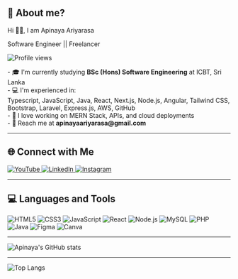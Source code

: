 ## 🤔 About me?
<div class="text-center">
  <p class="text-3xl font-semibold">Hi ✌🏽, I am Apinaya Ariyarasa</p>
</div>

<p class="text-xl font-semibold text-center mt-4">Software Engineer || Freelancer</p>

<div class="text-center mt-4">
  <img src="https://komarev.com/ghpvc/?username=ApinayaAriyarasa&label=Profile%20views&color=0e75b6&style=flat" alt="Profile views">
</div>

<p class="text-center mt-4">
  - 🎓 I'm currently studying <strong>BSc (Hons) Software Engineering</strong> at ICBT, Sri Lanka <br>
  - 💻 I'm experienced in: <br>
  Typescript, JavaScript, Java, React, Next.js, Node.js, Angular, Tailwind CSS, Bootstrap, Laravel, Express.js, AWS, GitHub <br>
  - 🧠 I love working on MERN Stack, APIs, and cloud deployments <br>
  - 📮 Reach me at <strong>apinayaariyarasa@gmail.com</strong>
</p>

---

## 🌐 Connect with Me

<p class="text-center">
  <a href="https://www.youtube.com/@ApinayaAriyarasa" target="_blank">
    <img src="https://img.shields.io/badge/YouTube-FF0000?style=for-the-badge&logo=youtube&logoColor=white" alt="YouTube">
  </a>
  <a href="https://www.linkedin.com/in/apinaya-ariyarasa-736069287/" target="_blank">
    <img src="https://img.shields.io/badge/LinkedIn-0077B5?style=for-the-badge&logo=linkedin&logoColor=white" alt="LinkedIn">
  </a>
  <a href="https://www.instagram.com/apinaya._ariyarasa?igsh=MWE2N2ltdWM5N3Q2Mw==" target="_blank">
    <img src="https://img.shields.io/badge/Instagram-E4405F?style=for-the-badge&logo=instagram&logoColor=white" alt="Instagram">
  </a>
</p>

---

## 💻 Languages and Tools

<p class="text-center">
  <img src="https://img.shields.io/badge/html5-%23E34F26.svg?style=for-the-badge&logo=html5&logoColor=white" alt="HTML5">
  <img src="https://img.shields.io/badge/css3-%231572B6.svg?style=for-the-badge&logo=css3&logoColor=white" alt="CSS3">
  <img src="https://img.shields.io/badge/javascript-%23323330.svg?style=for-the-badge&logo=javascript&logoColor=%23F7DF1E" alt="JavaScript">
  <img src="https://img.shields.io/badge/react-%2320232a.svg?style=for-the-badge&logo=react&logoColor=%2361DAFB" alt="React">
  <img src="https://img.shields.io/badge/node.js-6DA55F?style=for-the-badge&logo=node.js&logoColor=white" alt="Node.js">
  <img src="https://img.shields.io/badge/mysql-%2300f.svg?style=for-the-badge&logo=mysql&logoColor=white" alt="MySQL">
  <img src="https://img.shields.io/badge/php-%23777BB4.svg?style=for-the-badge&logo=php&logoColor=white" alt="PHP">
  <img src="https://img.shields.io/badge/Java-%23ED8B00.svg?style=for-the-badge&logo=java&logoColor=white" alt="Java">
  <img src="https://img.shields.io/badge/figma-%23F24E1E.svg?style=for-the-badge&logo=figma&logoColor=white" alt="Figma">
  <img src="https://img.shields.io/badge/canva-%2300C4CC.svg?style=for-the-badge&logo=canva&logoColor=white" alt="Canva">
</p>

---

<div class="text-center">
  <img src="https://github-readme-stats.vercel.app/api?username=Apinaya2001&show_icons=true&theme=tokyonight" alt="Apinaya's GitHub stats">
</div>

---

<div class="text-center">
  <img src="https://github-readme-stats.vercel.app/api/top-langs/?username=Apinaya2001&layout=compact&theme=tokyonight" alt="Top Langs">
</div>
